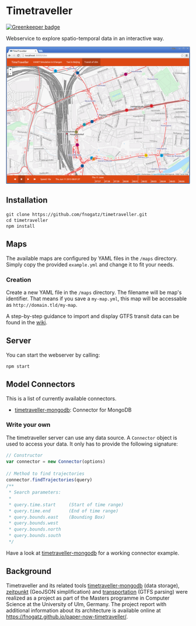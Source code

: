 # Timetraveller

[![Greenkeeper badge](https://badges.greenkeeper.io/fnogatz/timetraveller.svg)](https://greenkeeper.io/)

Webservice to explore spatio-temporal data in an interactive way.

![Screenshot](screenshot.png)

## Installation

```shell
git clone https://github.com/fnogatz/timetraveller.git
cd timetraveller
npm install
```

## Maps

The available maps are configured by YAML files in the `/maps` directory. Simply copy the provided `example.yml` and change it to fit your needs.

### Creation

Create a new YAML file in the `/maps` directory. The filename will be map's identifier. That means if you save a `my-map.yml`, this map will be accessable as `http://domain.tld/my-map`.

A step-by-step guidance to import and display GTFS transit data can be found in the [wiki](https://github.com/fnogatz/timetraveller/wiki/Example-Setup-for-GTFS).

## Server

You can start the webserver by calling:

```shell
npm start
```

## Model Connectors

This is a list of currently available connectors.

- [timetraveller-mongodb](https://github.com/fnogatz/timetraveller-mongodb): Connector for MongoDB

### Write your own

The timetraveller server can use any data source. A `Connector` object is used to access your data. It only has to provide the following signature:

```javascript
// Constructor
var connector = new Connector(options)

// Method to find trajectories
connector.findTrajectories(query)
/**
 * Search parameters:
 *
 * query.time.start     (Start of time range)
 * query.time.end       (End of time range)
 * query.bounds.east    (Bounding Box)
 * query.bounds.west
 * query.bounds.north
 * query.bounds.south
 */
```

Have a look at [timetraveller-mongodb](https://github.com/fnogatz/timetraveller-mongodb) for a working connector example.

## Background

Timetraveller and its related tools [timetraveller-mongodb](https://github.com/fnogatz/timetraveller-mongodb) (data storage), [zeitpunkt](https://github.com/fnogatz/zeitpunkt) (GeoJSON simplification) and [transportation](https://github.com/fnogatz/transportation) (GTFS parsing) were realized as a project as part of the Masters programme in Computer Science at the University of Ulm, Germany. The project report with additional information about its architecture is available online at https://fnogatz.github.io/paper-now-timetraveller/.
